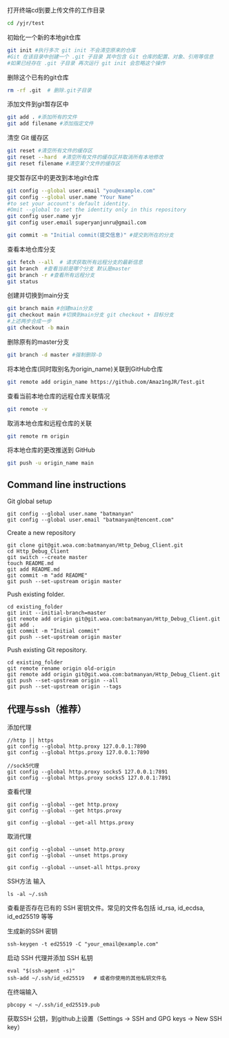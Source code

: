 打开终端cd到要上传文件的工作目录
```bash
cd /yjr/test
```
初始化一个新的本地git仓库
```bash
git init #执行多次 git init 不会清空原来的仓库
#Git 在该目录中创建一个 .git 子目录 其中包含 Git 仓库的配置、对象、引用等信息
#如果已经存在 .git 子目录 再次运行 git init 会忽略这个操作
```
删除这个已有的git仓库
```bash
rm -rf .git  # 删除.git子目录
```
添加文件到git暂存区中
```bash
git add . #添加所有的文件
git add filename #添加指定文件
```
清空 Git 缓存区
```bash
git reset #清空所有文件的缓存区
git reset --hard  #清空所有文件的缓存区并取消所有本地修改
git reset filename #清空某个文件的缓存区
```
提交暂存区中的更改到本地git仓库
```bash
git config --global user.email "you@example.com"
git config --global user.name "Your Name"
#to set your account's default identity.
#Omit --global to set the identity only in this repository
git config user.name yjr
git config user.email superyanjunru@gmail.com
```
```bash
git commit -m "Initial commit(提交信息)" #提交到所在的分支
```
查看本地仓库分支
```bash
git fetch --all  # 请求获取所有远程分支的最新信息
git branch  #查看当前是哪个分支 默认是master
git branch -r #查看所有远程分支
git status
```
创建并切换到main分支
```bash
git branch main #创建main分支
git checkout main #切换到main分支 git checkout + 目标分支
#上述两步合成一步
git checkout -b main
```
删除原有的master分支
```bash
git branch -d master #强制删除-D
```
将本地仓库(同时取别名为origin_name)关联到GitHub仓库
```bash
git remote add origin_name https://github.com/Amaz1ngJR/Test.git
```
查看当前本地仓库的远程仓库关联情况
```bash
git remote -v
```
取消本地仓库和远程仓库的关联
```bash
git remote rm origin
```

将本地仓库的更改推送到 GitHub
```bash
git push -u origin_name main
```
## Command line instructions
Git global setup
```
git config --global user.name "batmanyan"
git config --global user.email "batmanyan@tencent.com"
```
Create a new repository
```
git clone git@git.woa.com:batmanyan/Http_Debug_Client.git
cd Http_Debug_Client
git switch --create master
touch README.md
git add README.md
git commit -m "add README"
git push --set-upstream origin master
```
Push existing folder.
```
cd existing_folder
git init --initial-branch=master
git remote add origin git@git.woa.com:batmanyan/Http_Debug_Client.git
git add .
git commit -m "Initial commit"
git push --set-upstream origin master
```
Push existing Git repository.
```
cd existing_folder
git remote rename origin old-origin
git remote add origin git@git.woa.com:batmanyan/Http_Debug_Client.git
git push --set-upstream origin --all
git push --set-upstream origin --tags
```

## 代理与ssh（推荐）
添加代理
```
//http || https
git config --global http.proxy 127.0.0.1:7890
git config --global https.proxy 127.0.0.1:7890

//sock5代理
git config --global http.proxy socks5 127.0.0.1:7891
git config --global https.proxy socks5 127.0.0.1:7891
```
查看代理
```
git config --global --get http.proxy
git config --global --get https.proxy

git config --global --get-all https.proxy
```
取消代理
```
git config --global --unset http.proxy
git config --global --unset https.proxy

git config --global --unset-all https.proxy
```
SSH方法
输入 
```
ls -al ~/.ssh
```
查看是否存在已有的 SSH 密钥文件。常见的文件名包括 id_rsa, id_ecdsa, id_ed25519 等等

生成新的SSH 密钥
```
ssh-keygen -t ed25519 -C "your_email@example.com"
```
启动 SSH 代理并添加 SSH 私钥
```
eval "$(ssh-agent -s)"
ssh-add ~/.ssh/id_ed25519   # 或者你使用的其他私钥文件名
```
在终端输入
```
pbcopy < ~/.ssh/id_ed25519.pub
```
获取SSH 公钥，到github上设置（Settings -> SSH and GPG keys -> New SSH key）


